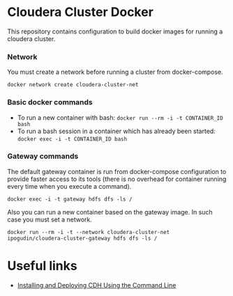 # Cloudera Cluster Docker

This repository contains configuration to build docker images for running a cloudera cluster. 

### Network
You must create a network before running a cluster from docker-compose.

`docker network create cloudera-cluster-net`

### Basic docker commands

- To run a new container with bash: `docker run --rm -i -t CONTAINER_ID bash`
- To run a bash session in a container which has already been started: `docker exec -i -t CONTAINER_ID bash`

### Gateway commands

The default gateway container is run from docker-compose configuration to provide faster access to its tools (there is no overhead for container running every time when you execute a command). 

`docker exec -i -t gateway hdfs dfs -ls /`

Also you can run a new container based on the gateway image. In such case you must set a network.

`docker run --rm -i -t --network cloudera-cluster-net ipogudin/cloudera-cluster-gateway hdfs dfs -ls /`

# Useful links
- [Installing and Deploying CDH Using the Command Line](https://www.cloudera.com/documentation/enterprise/latest/topics/cdh_ig_command_line.html)